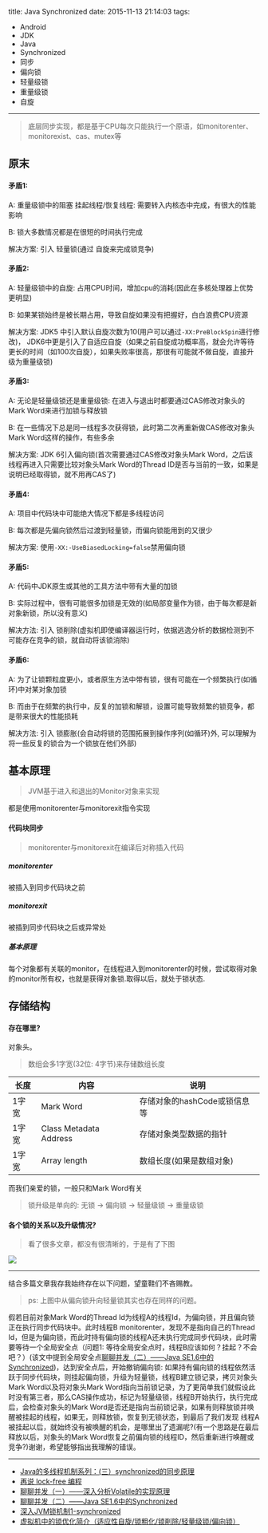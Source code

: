 title: Java Synchronized
date: 2015-11-13 21:14:03
tags:
- Android
- JDK
- Java
- Synchronized
- 同步
- 偏向锁
- 轻量级锁
- 重量级锁
- 自旋

---

> 底层同步实现，都是基于CPU每次只能执行一个原语，如monitorenter、monitorexist、cas、mutex等

## 原末

#### 矛盾1:

A: 重量级锁中的阻塞 挂起线程/恢复线程: 需要转入内核态中完成，有很大的性能影响

B: 锁大多数情况都是在很短的时间执行完成

解决方案: 引入 轻量锁(通过 自旋来完成锁竞争)

<!-- more -->

#### 矛盾2:

A: 轻量级锁中的自旋: 占用CPU时间，增加cpu的消耗(因此在多核处理器上优势更明显)

B: 如果某锁始终是被长期占用，导致自旋如果没有把握好，白白浪费CPU资源

解决方案: JDK5 中引入默认自旋次数为10(用户可以通过`-XX:PreBlockSpin`进行修改)， JDK6中更是引入了自适应自旋（如果之前自旋成功概率高，就会允许等待更长的时间（如100次自旋），如果失败率很高，那很有可能就不做自旋，直接升级为重量级锁)

#### 矛盾3:

A: 无论是轻量级锁还是重量级锁: 在进入与退出时都要通过CAS修改对象头的Mark Word来进行加锁与释放锁

B: 在一些情况下总是同一线程多次获得锁，此时第二次再重新做CAS修改对象头Mark Word这样的操作，有些多余

解决方案: JDK 6引入偏向锁(首次需要通过CAS修改对象头Mark Word，之后该线程再进入只需要比较对象头Mark Word的Thread ID是否与当前的一致，如果是说明已经取得锁，就不用再CAS了)

#### 矛盾4:

A: 项目中代码块中可能绝大情况下都是多线程访问

B: 每次都是先偏向锁然后过渡到轻量锁，而偏向锁能用到的又很少

解决方案: 使用`-XX:-UseBiasedLocking=false`禁用偏向锁

#### 矛盾5:

A: 代码中JDK原生或其他的工具方法中带有大量的加锁

B: 实际过程中，很有可能很多加锁是无效的(如局部变量作为锁，由于每次都是新对象新锁，所以没有意义)

解决方法: 引入 锁削除(虚拟机即使编译器运行时，依据逃逸分析的数据检测到不可能存在竞争的锁，就自动将该锁消除)

#### 矛盾6:

A: 为了让锁颗粒度更小，或者原生方法中带有锁，很有可能在一个频繁执行(如循环)中对某对象加锁

B: 而由于在频繁的执行中，反复的加锁和解锁，设置可能导致频繁的锁竞争，都是带来很大的性能损耗

解决方法: 引入 锁膨胀(会自动将锁的范围拓展到操作序列(如循环)外, 可以理解为将一些反复的锁合为一个锁放在他们外部)


## 基本原理

> JVM基于进入和退出的Monitor对象来实现

都是使用monitorenter与monitorexit指令实现


#### 代码块同步

> monitorenter与monitorexit在编译后对称插入代码

##### monitorenter

被插入到同步代码块之前

##### monitorexit

被插到同步代码块之后或异常处

##### 基本原理

每个对象都有关联的monitor，在线程进入到monitorenter的时候，尝试取得对象的monitor所有权，也就是获得对象锁.取得以后，就处于锁状态.

## 存储结构

#### 存在哪里?

对象头。

> 数组会多1字宽(32位: 4字节)来存储数组长度

长度 | 内容 | 说明
-|-|-
1字宽 | Mark Word | 存储对象的hashCode或锁信息等
1字宽 | Class Metadata Address | 存储对象类型数据的指针
1字宽 | Array length | 数组长度(如果是数组对象)


而我们亲爱的锁，一般只和Mark Word有关

> 锁升级是单向的: 无锁 -> 偏向锁 -> 轻量级锁 -> 重量级锁

#### 各个锁的关系以及升级情况?

> 看了很多文章，都没有很清晰的，于是有了下图

![](/img/java_synchronized.png)

---

结合多篇文章我存我始终存在以下问题，望童鞋们不吝赐教。

> ps: 上图中从偏向锁升向轻量锁其实也存在同样的问题。

假若目前对象Mark Word的Thread Id为线程A的线程Id，为偏向锁，并且偏向锁正在执行同步代码块中。此时线程B monitorenter，发现不是指向自己的Thread Id，但是为偏向锁，而此时持有偏向锁的线程A还未执行完成同步代码块，此时需要等待一个全局安全点（问题1: 等待全局安全点时，线程B应该如何？挂起？不会吧？）(该文中提到全局安全点[聊聊并发（二）——Java SE1.6中的Synchronized](http://www.infoq.com/cn/articles/java-se-16-synchronized))，达到安全点后，开始撤销偏向锁: 如果持有偏向锁的线程依然活跃于同步代码块，则挂起偏向锁，升级为轻量锁，线程B建立锁记录，拷贝对象头Mark Word以及将对象头Mark Word指向当前锁记录，为了更简单我们就假设此时没有第三者，那么CAS操作成功，标记为轻量级锁，线程B开始执行，执行完成后，会检查对象头的Mark Word是否还是指向当前锁记录，如果有则释放锁并唤醒被挂起的线程，如果无，则释放锁，恢复到无锁状态，到最后了我们发现 线程A被挂起以后，就始终没有被唤醒的机会，是哪里出了遗漏呢?(有一个思路是在最后释放以后，对象头的Mark Word恢复之前偏向锁的线程ID，然后重新进行唤醒或竞争?)谢谢，希望能够指出我理解的错误。


---

- [Java的多线程机制系列：(三）synchronized的同步原理](http://www.cnblogs.com/mengheng/p/3491304.html)
- [再说 lock-free 编程](http://www.cnblogs.com/lucifer1982/archive/2009/04/08/1431992.html)
- [聊聊并发（一）——深入分析Volatile的实现原理](http://www.infoq.com/cn/articles/ftf-java-volatile)
- [聊聊并发（二）——Java SE1.6中的Synchronized](http://www.infoq.com/cn/articles/java-se-16-synchronized)
- [深入JVM锁机制1-synchronized](http://blog.csdn.net/chen77716/article/details/6618779)
- [虚拟机中的锁优化简介（适应性自旋/锁粗化/锁削除/轻量级锁/偏向锁）](http://icyfenix.iteye.com/blog/1018932)
